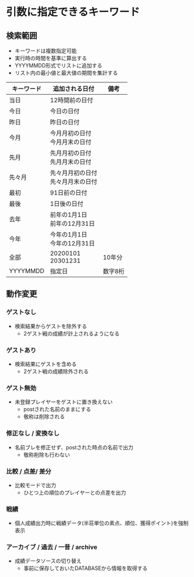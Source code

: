 # 引数に指定できるキーワード

## 検索範囲

- キーワードは複数指定可能
- 実行時の時間を基準に算出する
- YYYYMMDD形式でリストに追加する
- リスト内の最小値と最大値の期間を集計する

| キーワード | 追加される日付                         | 備考    |
| ---------- | -------------------------------------- | ------- |
| 当日       | 12時間前の日付                         |         |
| 今日       | 今日の日付                             |         |
| 昨日       | 昨日の日付                             |         |
| 今月       | 今月月初の日付<br />今月月末の日付     |         |
| 先月       | 先月月初の日付<br />先月月末の日付     |         |
| 先々月     | 先々月月初の日付<br />先々月月末の日付 |         |
| 最初       | 91日前の日付                           |         |
| 最後       | 1日後の日付                            |         |
| 去年       | 前年の1月1日<br />前年の12月31日       |         |
| 今年       | 今年の1月1日<br />今年の12月31日       |         |
| 全部       | 20200101<br />20301231                 | 10年分  |
| YYYYMMDD   | 指定日                                 | 数字8桁 |

## 動作変更

### ゲストなし

- 検索結果からゲストを除外する
  - 2ゲスト戦の成績が計上されるようになる

### ゲストあり

- 検索結果にゲストを含める
  - 2ゲスト戦の成績除外される

### ゲスト無効

- 未登録プレイヤーをゲストに置き換えない
  - postされた名前のままにする
  - 敬称は削除される

### 修正なし / 変換なし

- 名前ブレを修正せず、postされた時点の名前で出力
  - 敬称削除も行わない

### 比較 / 点差/ 差分

- 比較モードで出力
  - ひとつ上の順位のプレイヤーとの点差を出力

### 戦績

- 個人成績出力時に戦績データ(半荘単位の素点、順位、獲得ポイント)を強制表示

### アーカイブ / 過去 / 一昔 / archive

- 成績データソースの切り替え
  - 事前に保存しておいたDATABASEから情報を取得する
